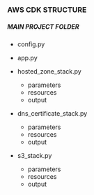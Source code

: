 
### AWS CDK STRUCTURE

##### MAIN PROJECT FOLDER

  * config.py
  * app.py

  * hosted_zone_stack.py
    * parameters
    * resources
    * output

  * dns_certificate_stack.py
    * parameters
    * resources
    * output

  * s3_stack.py
    * parameters
    * resources
    * output
